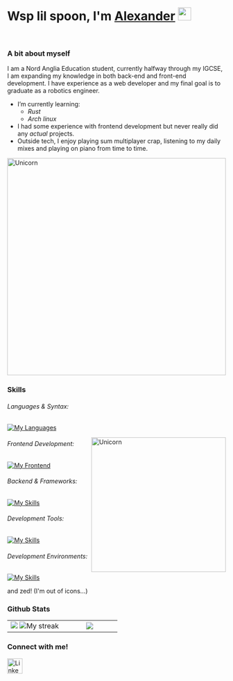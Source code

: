 <!--
    Stole it from Daria Stanilevici and ALX-13. 
-->

<h1><b>Wsp lil spoon, I'm </b><a href="https://github.com/NeSanyok">Alexander</a> <img src="https://media.giphy.com/media/hvRJCLFzcasrR4ia7z/giphy.gif" width="30"></h1>
<br>

<!--
Doesn't quite fit:
<img width=100% height=100% align="center" src="./assets/terminal.gif" alt="About Me Terminal GIF"/>
-->

<!--
    Your own Terminal GIF can be created here -> https://www.terminalgif.com
-->

    
### A bit about myself 
I am a Nord Anglia Education student, currently halfway through my IGCSE, I am expanding my knowledge in both back-end and front-end development. I have experience as a web developer and my final goal is to graduate as a robotics engineer.
- I’m currently learning:
  - *Rust*
  - *Arch linux*
- I had some experience with frontend development but never really did any *actual* projects.
- Outside tech, I enjoy playing sum multiplayer crap, listening to my daily mixes and playing on piano from time to time.

<img width=100% height=500px alt="Unicorn" src="https://c.tenor.com/bH7txqsiZawAAAAd/tenor.gif"/>

### Skills
###### Languages & Syntax:
[![My Languages](https://skillicons.dev/icons?i=js,rust)](https://skillicons.dev)

<img align=right width=310px alt="Unicorn" src="https://c.tenor.com/9gh-oa2u_FoAAAAC/tenor.gif"/>

###### Frontend Development:
[![My Frontend](https://skillicons.dev/icons?i=react,html,css,ts)](https://skillicons.dev)

###### Backend & Frameworks:
[![My Skills](https://skillicons.dev/icons?i=rust,actix)](https://skillicons.dev)

###### Development Tools:
[![My Skills](https://skillicons.dev/icons?i=git,github,arch)](https://skillicons.dev)

###### Development Environments:
[![My Skills](https://skillicons.dev/icons?i=vscode)](https://skillicons.dev) <p>and zed! (I'm out of icons...)</p>

### Github Stats
<p align="center">
<table align="center">
<tr>
<td width="50%" align="center">
    <img src="https://github-readme-stats.vercel.app/api?username=NeSanyok&theme=nightowl&show_icons=true&count_private=true" />
    <img src="https://github-readme-streak-stats.herokuapp.com/?user=NeSanyok&theme=nightowl&hide_border=false" alt="My streak" />
</td>
<td width="50%" align="center">
    <img src="https://github-readme-stats.anuraghazra1.vercel.app/api/top-langs/?username=NeSanyok&theme=nightowl&hide_border=false&langs_count=10"/>
</td>
</tr>
</table>
</p>


### Connect with me!
<div>
    <a href="https://t.me/NeSanyok">
        <img src="https://upload.wikimedia.org/wikipedia/commons/thumb/8/83/Telegram_2019_Logo.svg/2048px-Telegram_2019_Logo.svg.png" alt="LinkedIn" width="35" height="35"/
    </a>
</div>
